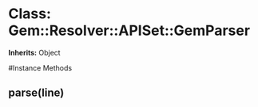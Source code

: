 # Class: Gem::Resolver::APISet::GemParser
**Inherits:** Object
    




#Instance Methods
## parse(line) [](#method-i-parse)

